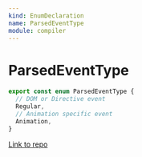 ```yaml
---
kind: EnumDeclaration
name: ParsedEventType
module: compiler
---
```


# ParsedEventType

```ts
export const enum ParsedEventType {
  // DOM or Directive event
  Regular,
  // Animation specific event
  Animation,
}
```

[Link to repo](https://github.com/timdeschryver/angular/blob/master/packages/compiler/src/expression_parser/ast.ts#L774-L779)
